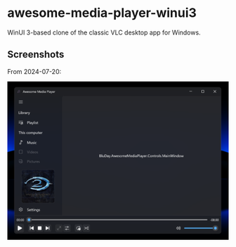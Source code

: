 # awesome-media-player-winui3

WinUI 3-based clone of the classic VLC desktop app for Windows.

## Screenshots

From 2024-07-20:

<img src="/assets/screenshots/poc_0_2024-07-20.png?raw=true" width="800"/>
